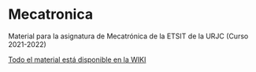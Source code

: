 # Mecatronica
Material para la asignatura de Mecatrónica de la ETSIT de la URJC (Curso 2021-2022)

[Todo el material está disponible en la WIKI](https://github.com/myTeachingURJC/Mecatronica/wiki)

